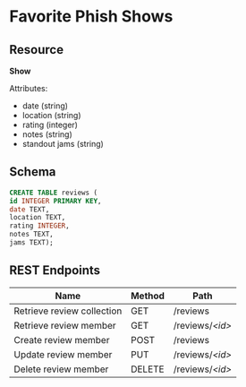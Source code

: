 # Favorite Phish Shows

## Resource

**Show**

Attributes:

* date (string)
* location (string)
* rating (integer)
* notes (string)
* standout jams (string)

## Schema

```sql
CREATE TABLE reviews (
id INTEGER PRIMARY KEY,
date TEXT,
location TEXT,
rating INTEGER,
notes TEXT,
jams TEXT);
```

## REST Endpoints

Name                           | Method | Path
-------------------------------|--------|------------------
Retrieve review collection | GET    | /reviews
Retrieve review member     | GET    | /reviews/*\<id\>*
Create review member       | POST   | /reviews
Update review member       | PUT    | /reviews/*\<id\>*
Delete review member       | DELETE | /reviews/*\<id\>*
